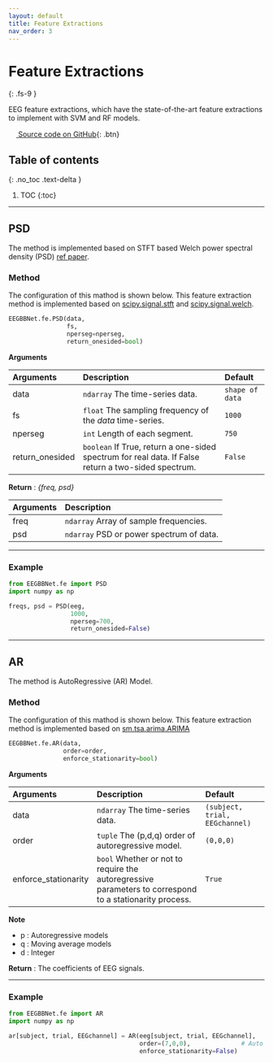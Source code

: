 ```yaml
---
layout: default
title: Feature Extractions
nav_order: 3
---
```


# Feature Extractions
{: .fs-9 }

EEG feature extractions, which have the state-of-the-art feature extractions to implement with SVM and RF models.

[<img src="https://min2net.github.io/assets/images/github.png" width="15" height="15"> Source code on GitHub](xxx){: .btn}

## Table of contents
{: .no_toc .text-delta }

1. TOC
{:toc}

---
## PSD
The method is implemented based on STFT based Welch power spectral density (PSD) [ref paper](https://www.researchgate.net/publication/339634957_A_Survey_on_Feature_Extraction_Methods_for_EEG_Based_Emotion_Recognition?enrichId=rgreq-7c71182eab7fb387572844faec103876-XXX&enrichSource=Y292ZXJQYWdlOzMzOTYzNDk1NztBUzo4Nzg3NTYyMDE3NzEwMDhAMTU4NjUyMzIxMzM2Nw%3D%3D&el=1_x_3&_esc=publicationCoverPdf).

### Method
The configuration of this mathod is shown below. This feature extraction method is implemented based on [scipy.signal.stft](https://docs.scipy.org/doc/scipy/reference/generated/scipy.signal.stft.html) and [scipy.signal.welch](https://docs.scipy.org/doc/scipy/reference/generated/scipy.signal.welch.html).

```py
EEGBBNet.fe.PSD(data,
                fs,
                nperseg=nperseg,
                return_onesided=bool)
```
**Arguments** 

| Arguments | Description | Default |
|:----------|:------------|:-------|
|data   | `ndarray` The time-series data.                           | `shape of data` |
|fs     | `float` The sampling frequency of the *data* time-series. | `1000` |
|nperseg| `int` Length of each segment.                             | `750` |
|return_onesided| `boolean` If True, return a one-sided spectrum for real data. If False return a two-sided spectrum. | `False` |

**Return** : *{freq, psd}* 

| Arguments | Description |
|:---|:---|
|freq   | `ndarray` Array of sample frequencies.        |
|psd    | `ndarray` PSD or power spectrum of data.      |

---

### Example
```py
from EEGBBNet.fe import PSD
import numpy as np

freqs, psd = PSD(eeg,
                 1000,
                 nperseg=700,
                 return_onesided=False)
```

---

## AR
The method is AutoRegressive (AR) Model. 

### Method
The configuration of this mathod is shown below. This feature extraction method is implemented based on [sm.tsa.arima.ARIMA](https://www.statsmodels.org/devel/generated/statsmodels.tsa.arima.model.ARIMA.html)

```py
EEGBBNet.fe.AR(data,
               order=order,
               enforce_stationarity=bool)
```

**Arguments** 

| Arguments | Description | Default |
|:----------|:------------|:-------|
|data                   | `ndarray` The time-series data.                       | `(subject, trial, EEGchannel)` |
|order                  | `tuple` The (p,d,q) order of autoregressive model.    | `(0,0,0)`                      |
|enforce_stationarity   | `bool` Whether or not to require the autoregressive parameters to correspond to a stationarity process. | `True` |

**Note**
- p : Autoregressive models
- q : Moving average models
- d : Integer

**Return** : The coefficients of EEG signals.

---

### Example
```py
from EEGBBNet.fe import AR
import numpy as np

ar[subject, trial, EEGchannel] = AR(eeg[subject, trial, EEGchannel],
                                    order=(7,0,0),              # Auto Regressive with 7 order
                                    enforce_stationarity=False)
```